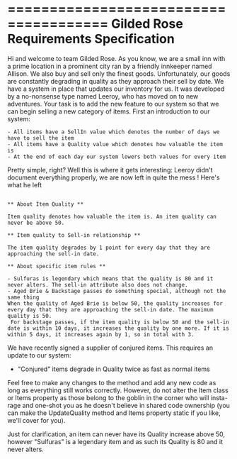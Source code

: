 ======================================
Gilded Rose Requirements Specification
======================================

Hi and welcome to team Gilded Rose. As you know, we are a small inn with a prime location in a
prominent city ran by a friendly innkeeper named Allison. We also buy and sell only the finest goods.
Unfortunately, our goods are constantly degrading in quality as they approach their sell by date. We
have a system in place that updates our inventory for us. It was developed by a no-nonsense type named
Leeroy, who has moved on to new adventures. Your task is to add the new feature to our system so that
we can begin selling a new category of items. First an introduction to our system:

	- All items have a SellIn value which denotes the number of days we have to sell the item
	- All items have a Quality value which denotes how valuable the item is
	- At the end of each day our system lowers both values for every item

Pretty simple, right? Well this is where it gets interesting: Leeroy didn't document everything properly,
we are now left in quite the mess ! Here's what he left
```

** About Item Quality **

Item quality denotes how valuable the item is. An item quality can never be above 50.

** Item quality to Sell-in relationship **

The item quality degrades by 1 point for every day that they are approaching the sell-in date.

** About specific item rules **

- Sulfuras is legendary which means that the quality is 80 and it never alters. The sell-in attribute also does not change.
- Aged Brie & Backstage passes do something special, although not the same thing
When the quality of Aged Brie is below 50, the quality increases for every day that they are approaching the sell-in date. The maximum quality is 50. 
 For backstage passes, if the item quality is below 50 and the sell-in date is within 10 days, it increases the quality by one more. If it is within 5 days, it increases again by 1, so in total with 3.

```
We have recently signed a supplier of conjured items. This requires an update to our system:

- "Conjured" items degrade in Quality twice as fast as normal items

Feel free to make any changes to the method and add any new code as long as everything
still works correctly. However, do not alter the Item class or Items property as those belong to the
goblin in the corner who will insta-rage and one-shot you as he doesn't believe in shared code
ownership (you can make the UpdateQuality method and Items property static if you like, we'll cover
for you).

Just for clarification, an item can never have its Quality increase above 50, however "Sulfuras" is a
legendary item and as such its Quality is 80 and it never alters.
